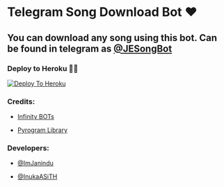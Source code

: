 # Telegram Song Download Bot ❤

## You can download any song using this bot. Can be found in telegram as [@JESongBot](https://t.me/JESongBot)

### Deploy to Heroku 🏃‍♂

[![Deploy To Heroku](https://www.herokucdn.com/deploy/button.svg)](https://heroku.com/deploy?template=https://github.com/ImJanindu/Songdl-tgbot)

### Credits:

- [Infinity BOTs](https://t.me/Infinity_BOTs)

- [Pyrogram Library](https://github.com/pyrogram/pyrogram)

### Developers:

- [@ImJanindu](https://t.me/ImJanindu)

- [@InukaASiTH](https://t.me/InukaASiTH)
